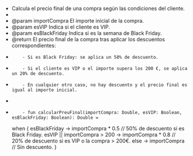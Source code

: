  * Calcula el precio final de una compra según las condiciones del cliente.
 *
 * @param importCompra El importe inicial de la compra.
 * @param esVIP Indica si el cliente es VIP.
 * @param esBlackFriday Indica si es la semana de Black Friday.
 * @return El precio final de la compra tras aplicar los descuentos correspondientes:
 *         - Si es Black Friday: se aplica un 50% de descuento.
 *         - Si el cliente es VIP o el importe supera los 200 €, se aplica un 20% de descuento.
 *         - En cualquier otro caso, no hay descuento y el precio final es igual al importe inicial.
 *     
*         - fun calcularPreuFinal(importCompra: Double, esVIP: Boolean, esBlackFriday: Boolean): Double =
    when {
        esBlackFriday -> importCompra * 0.5 // 50% de descuento si es Black Friday.
        esVIP || importCompra > 200 -> importCompra * 0.8 // 20% de descuento si es VIP o la compra > 200€.
        else -> importCompra // Sin descuento.
    }
